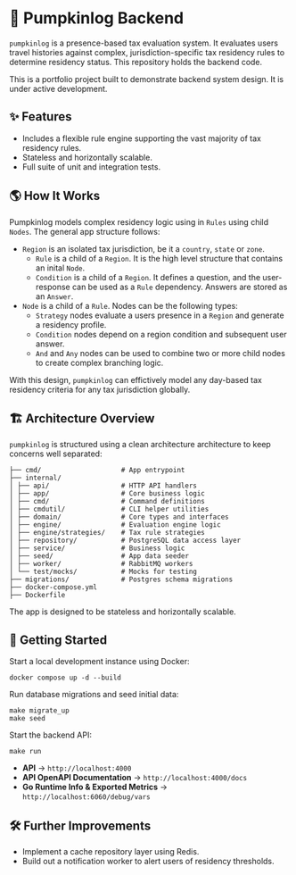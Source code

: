# 🎃 Pumpkinlog Backend

`pumpkinlog` is a presence-based tax evaluation system. It evaluates users travel histories against complex, jurisdiction-specific tax residency rules to determine  residency status. This repository holds the backend code.

This is a portfolio project built to demonstrate backend system design. It is under active development.

## ✨ Features

- Includes a flexible rule engine supporting the vast majority of tax residency rules.
- Stateless and horizontally scalable.
- Full suite of unit and integration tests.

## 🌎 How It Works

Pumpkinlog models complex residency logic using in `Rules` using child `Nodes`. The general app structure follows:

- `Region` is an isolated tax jurisdiction, be it a `country`, `state` or `zone`.
    - `Rule` is a child of a `Region`. It is the high level structure that contains an inital `Node`.
    - `Condition` is a child of a `Region`. It defines a question, and the user-response can be used as a `Rule` dependency. Answers are stored as an `Answer`.
- `Node` is a child of a `Rule`. Nodes can be the following types:
    - `Strategy` nodes evaluate a users presence in a `Region` and generate a residency profile.
    - `Condition` nodes depend on a region condition and subsequent user answer.
    - `And` and `Any` nodes can be used to combine two or more child nodes to create complex branching logic.

With this design, `pumpkinlog` can effictively model any day-based tax residency criteria for any tax jurisdiction globally.

## 🏗️ Architecture Overview

`pumpkinlog` is structured using a clean architecture architecture to keep concerns well separated:

```
├── cmd/                    # App entrypoint
├── internal/
│ ├── api/                  # HTTP API handlers
│ ├── app/                  # Core business logic
│ ├── cmd/                  # Command definitions
│ ├── cmdutil/              # CLI helper utilities
│ ├── domain/               # Core types and interfaces
│ ├── engine/               # Evaluation engine logic
│ ├── engine/strategies/    # Tax rule strategies
│ ├── repository/           # PostgreSQL data access layer
│ ├── service/              # Business logic
│ ├── seed/                 # App data seeder 
│ ├── worker/               # RabbitMQ workers
│ └── test/mocks/           # Mocks for testing
├── migrations/             # Postgres schema migrations
├── docker-compose.yml
├── Dockerfile
```

The app is designed to be stateless and horizontally scalable.

## 🚀 Getting Started

Start a local development instance using Docker:

```
docker compose up -d --build
```

Run database migrations and seed initial data:
```
make migrate_up
make seed
```

Start the backend API:
```
make run
```

- **API** ->                                ```http://localhost:4000```
- **API OpenAPI Documentation** ->          ```http://localhost:4000/docs```
- **Go Runtime Info & Exported Metrics** -> ```http://localhost:6060/debug/vars```

## 🛠️ Further Improvements

- Implement a cache repository layer using Redis.
- Build out a notification worker to alert users of residency thresholds.